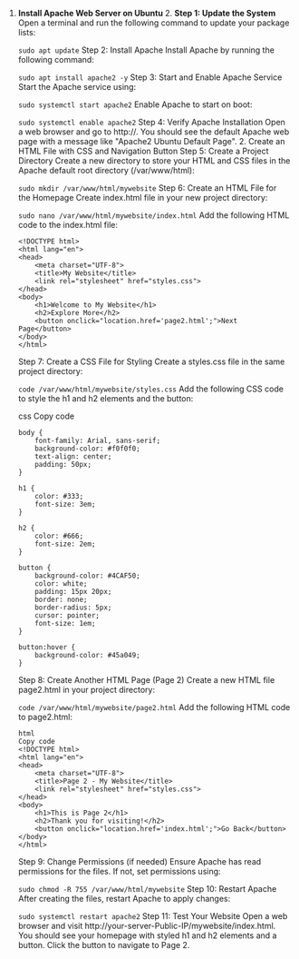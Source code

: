 1. **Install Apache Web Server on Ubuntu**
    2. **Step 1: Update the System**
    Open a terminal and run the following command to update your package lists:

    ```sudo apt update```
    Step 2: Install Apache
    Install Apache by running the following command:

    ```sudo apt install apache2 -y```
    Step 3: Start and Enable Apache Service
    Start the Apache service using:

    ```sudo systemctl start apache2```
    Enable Apache to start on boot:

    ```sudo systemctl enable apache2```
    Step 4: Verify Apache Installation
    Open a web browser and go to http://<your-server-IP>. You should see the default Apache web page with a message like "Apache2 Ubuntu Default Page".
    2. Create an HTML File with CSS and Navigation Button
    Step 5: Create a Project Directory
    Create a new directory to store your HTML and CSS files in the Apache default root directory (/var/www/html):

    ```sudo mkdir /var/www/html/mywebsite```
    Step 6: Create an HTML File for the Homepage
    Create index.html file in your new project directory:


    ```sudo nano /var/www/html/mywebsite/index.html```
    Add the following HTML code to the index.html file:

    ```
    <!DOCTYPE html>
    <html lang="en">
    <head>
        <meta charset="UTF-8">
        <title>My Website</title>
        <link rel="stylesheet" href="styles.css">
    </head>
    <body>
        <h1>Welcome to My Website</h1>
        <h2>Explore More</h2>
        <button onclick="location.href='page2.html';">Next Page</button>
    </body>
    </html>
    ```
    Step 7: Create a CSS File for Styling
    Create a styles.css file in the same project directory:


    ```code /var/www/html/mywebsite/styles.css```
    Add the following CSS code to style the h1 and h2 elements and the button:

    css
    Copy code
    ```
    body {
        font-family: Arial, sans-serif;
        background-color: #f0f0f0;
        text-align: center;
        padding: 50px;
    }

    h1 {
        color: #333;
        font-size: 3em;
    }

    h2 {
        color: #666;
        font-size: 2em;
    }

    button {
        background-color: #4CAF50;
        color: white;
        padding: 15px 20px;
        border: none;
        border-radius: 5px;
        cursor: pointer;
        font-size: 1em;
    }

    button:hover {
        background-color: #45a049;
    } 
    ```
    Step 8: Create Another HTML Page (Page 2)
    Create a new HTML file page2.html in your project directory:


    ```code /var/www/html/mywebsite/page2.html```
    Add the following HTML code to page2.html:
    ```
    html
    Copy code
    <!DOCTYPE html>
    <html lang="en">
    <head>
        <meta charset="UTF-8">
        <title>Page 2 - My Website</title>
        <link rel="stylesheet" href="styles.css">
    </head>
    <body>
        <h1>This is Page 2</h1>
        <h2>Thank you for visiting!</h2>
        <button onclick="location.href='index.html';">Go Back</button>
    </body>
    </html>
    ```
    Step 9: Change Permissions (if needed)
    Ensure Apache has read permissions for the files. If not, set permissions using:

    ```sudo chmod -R 755 /var/www/html/mywebsite```
    Step 10: Restart Apache
    After creating the files, restart Apache to apply changes:

    ```sudo systemctl restart apache2```
    Step 11: Test Your Website
    Open a web browser and visit http://your-server-Public-IP/mywebsite/index.html. You should see your homepage with styled h1 and h2 elements and a button. Click the button to navigate to Page 2.